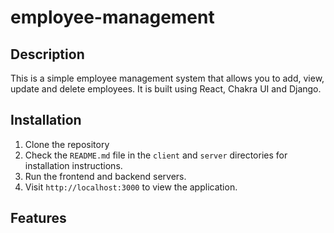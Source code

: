 # employee-management

## Description

This is a simple employee management system that allows you to add, view, update and delete employees. It is built using React, Chakra UI and Django.

## Installation

1. Clone the repository
2. Check the `README.md` file in the `client` and `server` directories for installation instructions.
3. Run the frontend and backend servers.
4. Visit `http://localhost:3000` to view the application.

## Features
